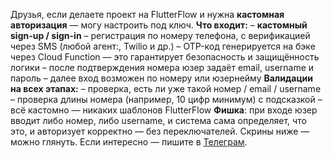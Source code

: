 Друзья, если делаете проект на FlutterFlow и нужна **кастомная авторизация** — могу настроить под ключ.
**Что входит:**
– **кастомный sign-up / sign-in** – регистрация по номеру телефона, с верификацией через SMS (любой агент:, Twilio и др.) – OTP-код генерируется на бэке через Cloud Function — это гарантирует безопасность и защищённость логики – после подтверждения номера юзер задаёт email, username и пароль – далее вход возможен по номеру или юзернейму
**Валидации на всех этапах:**
– проверка, есть ли уже такой номер / email / username – проверка длины номера (например, 10 цифр минимум) с подсказкой – всё кастомно — никаких шаблонов FlutterFlow
**Фишка**: при входе юзер вводит либо номер, либо username, и система сама определяет, что это, и авторизует корректно — без переключателей.
Скрины ниже — можно глянуть. 
Если интересно — пишите в [Телеграм](https://t.me/naslednik1937).